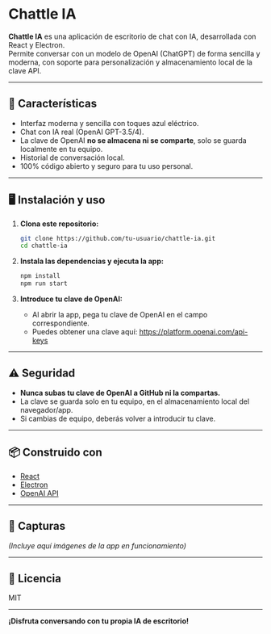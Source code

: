 # Chattle IA

**Chattle IA** es una aplicación de escritorio de chat con IA, desarrollada con React y Electron.  
Permite conversar con un modelo de OpenAI (ChatGPT) de forma sencilla y moderna, con soporte para personalización y almacenamiento local de la clave API.

---

## 🚀 Características

- Interfaz moderna y sencilla con toques azul eléctrico.
- Chat con IA real (OpenAI GPT-3.5/4).
- La clave de OpenAI **no se almacena ni se comparte**, solo se guarda localmente en tu equipo.
- Historial de conversación local.
- 100% código abierto y seguro para tu uso personal.

---

## 🖥️ Instalación y uso

1. **Clona este repositorio:**

   ```sh
   git clone https://github.com/tu-usuario/chattle-ia.git
   cd chattle-ia
   ```

2. **Instala las dependencias y ejecuta la app:**

   ```sh
   npm install
   npm run start
   ```

3. **Introduce tu clave de OpenAI:**

   - Al abrir la app, pega tu clave de OpenAI en el campo correspondiente.
   - Puedes obtener una clave aquí: https://platform.openai.com/api-keys

---

## ⚠️ Seguridad

- **Nunca subas tu clave de OpenAI a GitHub ni la compartas.**
- La clave se guarda solo en tu equipo, en el almacenamiento local del navegador/app.
- Si cambias de equipo, deberás volver a introducir tu clave.

---

## 📦 Construido con

- [React](https://react.dev/)
- [Electron](https://www.electronjs.org/)
- [OpenAI API](https://platform.openai.com/docs/api-reference)

---

## 📸 Capturas

*(Incluye aquí imágenes de la app en funcionamiento)*

---

## 📄 Licencia

MIT

---

**¡Disfruta conversando con tu propia IA de escritorio!**